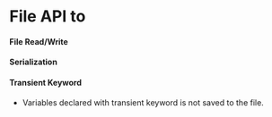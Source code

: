 # File API to

#### File Read/Write

#### Serialization

#### Transient Keyword
* Variables declared with transient keyword is not saved to the file.
